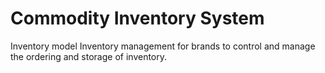# Commodity Inventory System
Inventory model 
Inventory management for brands to control and manage the ordering and storage of inventory.
